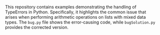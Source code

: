 This repository contains examples demonstrating the handling of TypeErrors in Python. Specifically, it highlights the common issue that arises when performing arithmetic operations on lists with mixed data types. The `bug.py` file shows the error-causing code, while `bugSolution.py` provides the corrected version.